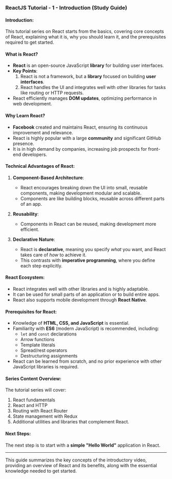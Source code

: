 ### ReactJS Tutorial - 1 - Introduction (Study Guide)

#### Introduction:
This tutorial series on React starts from the basics, covering core concepts of React, explaining what it is, why you should learn it, and the prerequisites required to get started.

#### What is React?
- **React** is an open-source JavaScript **library** for building user interfaces.
- **Key Points**:
  1. React is not a framework, but a **library** focused on building **user interfaces**.
  2. React handles the UI and integrates well with other libraries for tasks like routing or HTTP requests.
- React efficiently manages **DOM updates**, optimizing performance in web development.

#### Why Learn React?
- **Facebook** created and maintains React, ensuring its continuous improvement and relevance.
- React is highly popular with a large **community** and significant GitHub presence.
- It is in high demand by companies, increasing job prospects for front-end developers.

#### Technical Advantages of React:
1. **Component-Based Architecture**:
   - React encourages breaking down the UI into small, reusable components, making development modular and scalable.
   - Components are like building blocks, reusable across different parts of an app.

2. **Reusability**: 
   - Components in React can be reused, making development more efficient.

3. **Declarative Nature**:
   - React is **declarative**, meaning you specify *what* you want, and React takes care of *how* to achieve it.
   - This contrasts with **imperative programming**, where you define each step explicitly.

#### React Ecosystem:
- React integrates well with other libraries and is highly adaptable.
- It can be used for small parts of an application or to build entire apps.
- React also supports mobile development through **React Native**.

#### Prerequisites for React:
- Knowledge of **HTML, CSS, and JavaScript** is essential.
- Familiarity with **ES6** (modern JavaScript) is recommended, including:
  - `let` and `const` declarations
  - Arrow functions
  - Template literals
  - Spread/rest operators
  - Destructuring assignments
- React can be learned from scratch, and no prior experience with other JavaScript libraries is required.

#### Series Content Overview:
The tutorial series will cover:
1. React fundamentals
2. React and HTTP
3. Routing with React Router
4. State management with Redux
5. Additional utilities and libraries that complement React.

#### Next Steps:
The next step is to start with a **simple "Hello World"** application in React.

---
This guide summarizes the key concepts of the introductory video, providing an overview of React and its benefits, along with the essential knowledge needed to get started.
